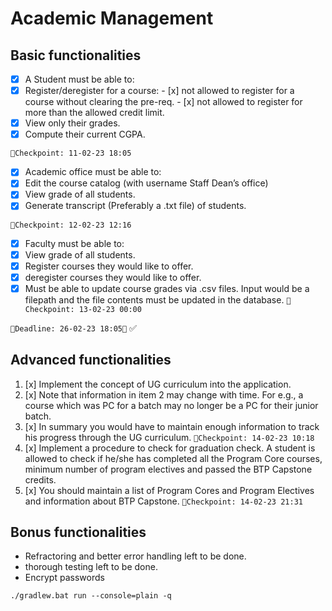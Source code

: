 # Academic Management

## Basic functionalities
- [x]  A Student must be able to: 
  - [x]  Register/deregister for a course:
    - [x]  not allowed to register for a course without clearing the pre-req.
    - [x]  not allowed to register for more than the allowed credit limit.
  - [x]  View only their grades.
  - [x]  Compute their current CGPA. 

   ```📍Checkpoint: 11-02-23 18:05```

- [x]  Academic office must be able to:
  - [x]  Edit the course catalog (with username Staff Dean’s office)
  - [x]  View grade of all students.
  - [x]  Generate transcript (Preferably a .txt file) of students.
   
   ```📍Checkpoint: 12-02-23 12:16```

- [x]  Faculty must be able to:
  - [x]  View grade of all students.
  - [x]  Register courses they would like to offer.
  - [x]  deregister courses they would like to offer.
  - [x]  Must be able to update course grades via .csv files. Input would be a filepath and the file
contents must be updated in the database.
   ```📍Checkpoint: 13-02-23 00:00```

  ```👹Deadline: 26-02-23 18:05👺``` ✅
## Advanced functionalities
1. [x] Implement the concept of UG curriculum into the application.
2. [x] Note that information in item 2 may change with time. For e.g., a course which was PC for a
batch may no longer be a PC for their junior batch.
1. [x] In summary you would have to maintain enough information to track his progress through the UG
curriculum.
   ```📍Checkpoint: 14-02-23 10:18```
1. [x] Implement a procedure to check for graduation check. A student is allowed to check if he/she has
completed all the Program Core courses, minimum number of program electives and passed the
BTP Capstone credits.
1. [x] You should maintain a list of Program Cores and Program Electives and information about BTP
Capstone.
   ```📍Checkpoint: 14-02-23 21:31```

## Bonus functionalities
- Refractoring and better error handling left to be done.
- thorough testing left to be done.
- Encrypt passwords



```shell
./gradlew.bat run --console=plain -q
```